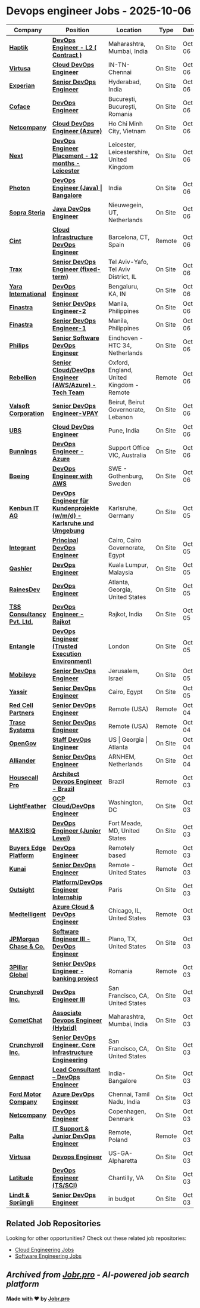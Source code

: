 # Devops engineer Jobs - 2025-10-06

| Company | Position | Location | Type | Date |
| ------- | -------- | -------- | ---- | ------ |
| **[Haptik](https://www.haptik.ai/)** | **[DevOps Engineer - L2 ( Contract )](https://jobr.pro/job/29442868/devops-engineer-l2-contract-?utm_source=github&utm_medium=repo&utm_campaign=github-devops-jobs)** | Maharashtra, Mumbai, India | On Site | Oct 06 |
| **[Virtusa](https://www.virtusa.com/)** | **[Cloud DevOps Engineer](https://jobr.pro/job/29439533/cloud-devops-engineer?utm_source=github&utm_medium=repo&utm_campaign=github-devops-jobs)** | IN-TN-Chennai | On Site | Oct 06 |
| **[Experian](https://www.experian.com/)** | **[Senior DevOps Engineer](https://jobr.pro/job/29437766/senior-devops-engineer?utm_source=github&utm_medium=repo&utm_campaign=github-devops-jobs)** | Hyderabad, India | On Site | Oct 06 |
| **[Coface](https://www.coface.com)** | **[DevOps Engineer](https://jobr.pro/job/29437768/devops-engineer?utm_source=github&utm_medium=repo&utm_campaign=github-devops-jobs)** | București, București, Romania | On Site | Oct 06 |
| **[Netcompany](https://www.netcompany.com)** | **[Cloud DevOps Engineer (Azure)](https://jobr.pro/job/29437333/cloud-devops-engineer-azure?utm_source=github&utm_medium=repo&utm_campaign=github-devops-jobs)** | Ho Chi Minh City, Vietnam | On Site | Oct 06 |
| **[Next](https://www.next.co.uk/)** | **[DevOps Engineer Placement - 12 months - Leicester](https://jobr.pro/job/29443514/devops-engineer-placement-12-months-leicester?utm_source=github&utm_medium=repo&utm_campaign=github-devops-jobs)** | Leicester, Leicestershire, United Kingdom | On Site | Oct 06 |
| **[Photon](https://www.photon.com/)** | **[DevOps Engineer (Java) \| Bangalore](https://jobr.pro/job/29441471/devops-engineer-java-bangalore?utm_source=github&utm_medium=repo&utm_campaign=github-devops-jobs)** | India | On Site | Oct 06 |
| **[Sopra Steria](https://www.soprasteria.com)** | **[Java DevOps Engineer](https://jobr.pro/job/29422219/java-devops-engineer?utm_source=github&utm_medium=repo&utm_campaign=github-devops-jobs)** | Nieuwegein, UT, Netherlands | On Site | Oct 06 |
| **[Cint](https://www.cint.com)** | **[Cloud Infrastructure DevOps Engineer](https://jobr.pro/job/29421647/cloud-infrastructure-devops-engineer?utm_source=github&utm_medium=repo&utm_campaign=github-devops-jobs)** | Barcelona, CT, Spain | Remote | Oct 06 |
| **[Trax](https://www.traxretail.com/)** | **[Senior DevOps Engineer (fixed-term)](https://jobr.pro/job/29445167/senior-devops-engineer-fixed-term?utm_source=github&utm_medium=repo&utm_campaign=github-devops-jobs)** | Tel Aviv-Yafo, Tel Aviv District, IL | On Site | Oct 06 |
| **[Yara International](https://www.yara.com/)** | **[DevOps Engineer](https://jobr.pro/job/29421845/devops-engineer?utm_source=github&utm_medium=repo&utm_campaign=github-devops-jobs)** | Bengaluru, KA, IN | On Site | Oct 06 |
| **[Finastra](https://www.finastra.com/)** | **[Senior DevOps Engineer-2](https://jobr.pro/job/29426721/senior-devops-engineer-2?utm_source=github&utm_medium=repo&utm_campaign=github-devops-jobs)** | Manila, Philippines | On Site | Oct 06 |
| **[Finastra](https://www.finastra.com/)** | **[Senior DevOps Engineer-1](https://jobr.pro/job/29426720/senior-devops-engineer-1?utm_source=github&utm_medium=repo&utm_campaign=github-devops-jobs)** | Manila, Philippines | On Site | Oct 06 |
| **[Philips](https://www.philips.com/)** | **[Senior Software DevOps Engineer](https://jobr.pro/job/29426102/senior-software-devops-engineer?utm_source=github&utm_medium=repo&utm_campaign=github-devops-jobs)** | Eindhoven - HTC 34, Netherlands | On Site | Oct 06 |
| **[Rebellion](https://rebellion.com/)** | **[Senior Cloud/DevOps Engineer (AWS/Azure) - Tech Team](https://jobr.pro/job/29434144/senior-clouddevops-engineer-awsazure-tech-team?utm_source=github&utm_medium=repo&utm_campaign=github-devops-jobs)** | Oxford, England, United Kingdom - Remote | Remote | Oct 06 |
| **[Valsoft Corporation](https://www.valsoftcorp.com/)** | **[Senior DevOps Engineer-VPAY](https://jobr.pro/job/29427515/senior-devops-engineer-vpay?utm_source=github&utm_medium=repo&utm_campaign=github-devops-jobs)** | Beirut, Beirut Governorate, Lebanon | On Site | Oct 06 |
| **[UBS](https://www.ubs.com/)** | **[Cloud DevOps Engineer](https://jobr.pro/job/29439923/cloud-devops-engineer?utm_source=github&utm_medium=repo&utm_campaign=github-devops-jobs)** | Pune, India | On Site | Oct 06 |
| **[Bunnings](https://www.bunnings.com.au/)** | **[DevOps Engineer - Azure](https://jobr.pro/job/29441528/devops-engineer-azure?utm_source=github&utm_medium=repo&utm_campaign=github-devops-jobs)** | Support Office VIC, Australia | On Site | Oct 06 |
| **[Boeing](https://www.boeing.com/)** | **[DevOps Engineer with AWS](https://jobr.pro/job/29435693/devops-engineer-with-aws?utm_source=github&utm_medium=repo&utm_campaign=github-devops-jobs)** | SWE - Gothenburg, Sweden | On Site | Oct 06 |
| **[Kenbun IT AG](https://kenbun.de)** | **[DevOps Engineer für Kundenprojekte (w/m/d) - Karlsruhe und Umgebung](https://jobr.pro/job/29436791/devops-engineer-fur-kundenprojekte-wmd-karlsruhe-und-umgebung?utm_source=github&utm_medium=repo&utm_campaign=github-devops-jobs)** | Karlsruhe, Germany | On Site | Oct 05 |
| **[Integrant](https://integrant.com/)** | **[Principal DevOps Engineer](https://jobr.pro/job/29436693/principal-devops-engineer?utm_source=github&utm_medium=repo&utm_campaign=github-devops-jobs)** | Cairo, Cairo Governorate, Egypt | On Site | Oct 05 |
| **[Qashier](https://qashier.com/)** | **[DevOps Engineer](https://jobr.pro/job/29435614/devops-engineer?utm_source=github&utm_medium=repo&utm_campaign=github-devops-jobs)** | Kuala Lumpur, Malaysia | On Site | Oct 05 |
| **[RainesDev](https://www.rainesdev.com)** | **[DevOps Engineer](https://jobr.pro/job/29431526/devops-engineer?utm_source=github&utm_medium=repo&utm_campaign=github-devops-jobs)** | Atlanta, Georgia, United States | On Site | Oct 05 |
| **[TSS Consultancy Pvt. Ltd.](https://www.trackwizz.com/)** | **[DevOps Engineer - Rajkot](https://jobr.pro/job/29423487/devops-engineer-rajkot?utm_source=github&utm_medium=repo&utm_campaign=github-devops-jobs)** | Rajkot, India | On Site | Oct 05 |
| **[Entangle](https://www.entangle.fi/)** | **[DevOps Engineer (Trusted Execution Environment)](https://jobr.pro/job/29418099/devops-engineer-trusted-execution-environment?utm_source=github&utm_medium=repo&utm_campaign=github-devops-jobs)** | London | On Site | Oct 05 |
| **[Mobileye](https://www.mobileye.com/)** | **[Senior DevOps Engineer](https://jobr.pro/job/29421249/senior-devops-engineer?utm_source=github&utm_medium=repo&utm_campaign=github-devops-jobs)** | Jerusalem, Israel | On Site | Oct 05 |
| **[Yassir](https://yassir.com)** | **[Senior DevOps Engineer](https://jobr.pro/job/29416294/senior-devops-engineer?utm_source=github&utm_medium=repo&utm_campaign=github-devops-jobs)** | Cairo, Egypt | On Site | Oct 05 |
| **[Red Cell Partners](https://www.redcellpartners.com/)** | **[Senior DevOps Engineer](https://jobr.pro/job/29417860/senior-devops-engineer?utm_source=github&utm_medium=repo&utm_campaign=github-devops-jobs)** | Remote (USA) | Remote | Oct 04 |
| **[Trase Systems](https://www.trasesystems.com/)** | **[Senior DevOps Engineer](https://jobr.pro/job/29419628/senior-devops-engineer?utm_source=github&utm_medium=repo&utm_campaign=github-devops-jobs)** | Remote (USA) | Remote | Oct 04 |
| **[OpenGov](https://opengov.com/)** | **[Staff DevOps Engineer](https://jobr.pro/job/29359691/staff-devops-engineer?utm_source=github&utm_medium=repo&utm_campaign=github-devops-jobs)** | US \| Georgia \| Atlanta | On Site | Oct 04 |
| **[Alliander](https://www.werkenbij.alliander.com/)** | **[Senior DevOps Engineer](https://jobr.pro/job/29406122/senior-devops-engineer?utm_source=github&utm_medium=repo&utm_campaign=github-devops-jobs)** | ARNHEM, Netherlands | On Site | Oct 04 |
| **[Housecall Pro](https://www.housecallpro.com/)** | **[Architect Devops Engineer - Brazil](https://jobr.pro/job/29364079/architect-devops-engineer-brazil?utm_source=github&utm_medium=repo&utm_campaign=github-devops-jobs)** | Brazil | Remote | Oct 03 |
| **[LightFeather](https://lightfeather.io/)** | **[GCP Cloud/DevOps Engineer](https://jobr.pro/job/29363605/gcp-clouddevops-engineer?utm_source=github&utm_medium=repo&utm_campaign=github-devops-jobs)** | Washington, DC | On Site | Oct 03 |
| **[MAXISIQ](https://www.maxisiq.com/)** | **[DevOps Engineer (Junior Level)](https://jobr.pro/job/29368804/devops-engineer-junior-level?utm_source=github&utm_medium=repo&utm_campaign=github-devops-jobs)** | Fort Meade, MD, United States | On Site | Oct 03 |
| **[Buyers Edge Platform](https://buyersedgeplatform.com/)** | **[DevOps Engineer](https://jobr.pro/job/29362643/devops-engineer?utm_source=github&utm_medium=repo&utm_campaign=github-devops-jobs)** | Remotely based | Remote | Oct 03 |
| **[Kunai](https://www.kunaico.com/)** | **[Senior DevOps Engineer](https://jobr.pro/job/29354523/senior-devops-engineer?utm_source=github&utm_medium=repo&utm_campaign=github-devops-jobs)** | Remote - United States | Remote | Oct 03 |
| **[Outsight](https://www.outsight.ai/)** | **[Platform/DevOps Engineer Internship](https://jobr.pro/job/29357653/platformdevops-engineer-internship?utm_source=github&utm_medium=repo&utm_campaign=github-devops-jobs)** | Paris | On Site | Oct 03 |
| **[Medtelligent](https://www.medtelligent.com/)** | **[Azure Cloud & DevOps Engineer](https://jobr.pro/job/29349575/azure-cloud-devops-engineer?utm_source=github&utm_medium=repo&utm_campaign=github-devops-jobs)** | Chicago, IL, United States | Remote | Oct 03 |
| **[JPMorgan Chase & Co.](https://www.jpmorganchase.com/)** | **[Software Engineer III - DevOps Engineer](https://jobr.pro/job/29392312/software-engineer-iii-devops-engineer?utm_source=github&utm_medium=repo&utm_campaign=github-devops-jobs)** | Plano, TX, United States | On Site | Oct 03 |
| **[3Pillar Global](https://www.3pillarglobal.com/)** | **[Senior DevOps Engineer - banking project](https://jobr.pro/job/29354764/senior-devops-engineer-banking-project?utm_source=github&utm_medium=repo&utm_campaign=github-devops-jobs)** | Romania | Remote | Oct 03 |
| **[Crunchyroll Inc.](https://www.crunchyroll.com/)** | **[DevOps Engineer III](https://jobr.pro/job/29358831/devops-engineer-iii?utm_source=github&utm_medium=repo&utm_campaign=github-devops-jobs)** | San Francisco, CA, United States | On Site | Oct 03 |
| **[CometChat](https://www.cometchat.com/)** | **[Associate Devops Engineer (Hybrid)](https://jobr.pro/job/29323939/associate-devops-engineer-hybrid?utm_source=github&utm_medium=repo&utm_campaign=github-devops-jobs)** | Maharashtra, Mumbai, India | On Site | Oct 03 |
| **[Crunchyroll Inc.](https://www.crunchyroll.com/)** | **[Senior DevOps Engineer, Core Infrastructure Engineering](https://jobr.pro/job/29358835/senior-devops-engineer-core-infrastructure-engineering?utm_source=github&utm_medium=repo&utm_campaign=github-devops-jobs)** | San Francisco, CA, United States | On Site | Oct 03 |
| **[Genpact](https://www.genpact.com/)** | **[Lead Consultant – DevOps Engineer](https://jobr.pro/job/29320216/lead-consultant-devops-engineer?utm_source=github&utm_medium=repo&utm_campaign=github-devops-jobs)** | India-Bangalore | On Site | Oct 03 |
| **[Ford Motor Company](https://corporate.ford.com/)** | **[Azure DevOps Engineer](https://jobr.pro/job/29391198/azure-devops-engineer?utm_source=github&utm_medium=repo&utm_campaign=github-devops-jobs)** | Chennai, Tamil Nadu, India | On Site | Oct 03 |
| **[Netcompany](https://www.netcompany.com)** | **[DevOps Engineer](https://jobr.pro/job/29359544/devops-engineer?utm_source=github&utm_medium=repo&utm_campaign=github-devops-jobs)** | Copenhagen, Denmark | On Site | Oct 03 |
| **[Palta](https://palta.com/)** | **[IT Support & Junior DevOps Engineer](https://jobr.pro/job/29392631/it-support-junior-devops-engineer?utm_source=github&utm_medium=repo&utm_campaign=github-devops-jobs)** | Remote, Poland | Remote | Oct 03 |
| **[Virtusa](https://www.virtusa.com/)** | **[Devops Engineer](https://jobr.pro/job/29317582/devops-engineer?utm_source=github&utm_medium=repo&utm_campaign=github-devops-jobs)** | US-GA-Alpharetta | On Site | Oct 03 |
| **[Latitude](https://www.latitudeinc.net)** | **[DevOps Engineer (TS/SCI)](https://jobr.pro/job/29356941/devops-engineer-tssci?utm_source=github&utm_medium=repo&utm_campaign=github-devops-jobs)** | Chantilly, VA | On Site | Oct 03 |
| **[Lindt & Sprüngli](https://www.lindt-spruengli.com/)** | **[Senior DevOps Engineer](https://jobr.pro/job/29385695/senior-devops-engineer?utm_source=github&utm_medium=repo&utm_campaign=github-devops-jobs)** | in budget | On Site | Oct 03 |

## Related Job Repositories

Looking for other opportunities? Check out these related job repositories:

- [Cloud Engineering Jobs](https://github.com/jobs-jobr-pro/Cloud-Engineering-Jobs)
- [Software Engineering Jobs](https://github.com/jobs-jobr-pro/Software-Engineering-Jobs)



*Archived from [Jobr.pro](https://jobr.pro?utm_source=github&utm_medium=repo&utm_campaign=github-devops-jobs) - AI-powered job search platform*
---

**Made with ❤️ by [Jobr.pro](https://jobr.pro?utm_source=github&utm_medium=repo&utm_campaign=github-devops-jobs)**